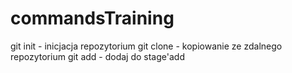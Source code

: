 # commandsTraining

git init - inicjacja repozytorium
git clone <path> - kopiowanie ze zdalnego repozytorium
git add - dodaj do stage'add
